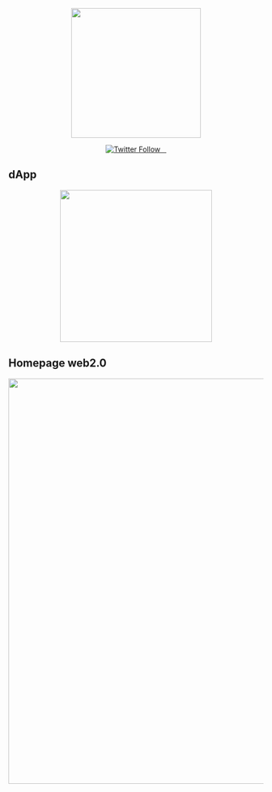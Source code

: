 <p align="center">
  <a >
    <picture>
      <source media="(prefers-color-scheme: dark)" srcset="https://i.ibb.co/YZ11TPJ/Banner.png">
      <img src="https://i.ibb.co/YZ11TPJ/Banner.png" height="256">
    </picture>
  </a>
</p>


<p align="center">
  <a aria-label="Vercel logo" href="https://twitter.com/publicmemetoken">
    <img alt="Twitter Follow" src="https://img.shields.io/twitter/follow/publicmemetoken
">
  </a>
  <a aria-label="NPM version" href="https://www.npmjs.com/package/next">
    <img alt="" src="https://img.shields.io/npm/v/npm">
  </a>
  <a aria-label="License" href="https://github.com/vercel/next.js/blob/canary/license.md">
    <img alt="" src="https://img.shields.io/bower/l/bootstrap">
  </a>
  <a aria-label="Join the community on Discord" href="https://discord.com/invite/cU5c552APM">
    <img alt="" src="https://img.shields.io/badge/discord-join%20our%20community-green">
  </a>
</p>

## dApp 
<p align="center">
  <a href="https://dapp.timetravelapes.com">
    <picture>
      <source media="(prefers-color-scheme: dark)" srcset="https://i.ibb.co/18nwCbM/homepage-snapshot.png">
      <img src="https://i.ibb.co/18nwCbM/homepage-snapshot.png" height="300">
    </picture>
    
  </a>
</p>

## Homepage web2.0 
<p align="center">
  <a href="https://timetravelapes.com">
    <picture>
      <source media="(prefers-color-scheme: dark)" srcset="https://i.ibb.co/tMJZB5M/homepage-snapshot2.png">
      <img src="https://i.ibb.co/tMJZB5M/homepage-snapshot2.png" width="800">
    </picture>
    
  </a>
</p> 
 

